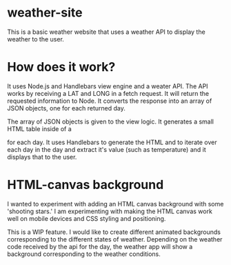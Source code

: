 # weather-site

This is a basic weather website that uses a weather API to display the weather to the user. 

# How does it work?

It uses Node.js and Handlebars view engine and a weater API.   The API works by receiving a LAT and LONG in a fetch request.  It will return the requested information
to Node.  It converts the response into an array of JSON objects, one for each returned day.

The array of JSON objects is given to the view logic.  It generates a small HTML table inside of a <div> for each day. It uses Handlebars to generate the HTML
and to iterate over each day in the day and extract it's value (such as temperature) and it displays that to the user. 

# HTML-canvas background

I wanted to experiment with adding an HTML canvas background with some 'shooting stars.'  I am experimenting with making the HTML canvas work well on mobile devices and 
CSS styling and positioning. 

This is a WIP feature.  I would like to create different animated backgrounds corresponding to the different states of weather.  Depending on the weather code received by the 
api for the day, the weather app will show a background corresponding to the weather conditions. 

